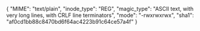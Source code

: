 {
  "MIME": "text/plain",
  "inode_type": "REG",
  "magic_type": "ASCII text, with very long lines, with CRLF line terminators",
  "mode": "-rwxrwxrwx",
  "sha1": "af0cd1bb88c8470bd6f64ac4223b91c64ce57a4f"
}